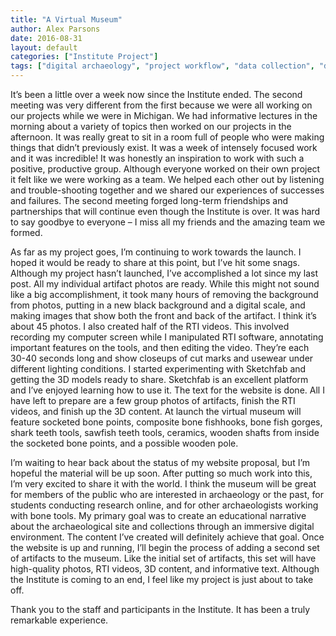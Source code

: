 ```yaml
---
title: "A Virtual Museum"
author: Alex Parsons
date: 2016-08-31
layout: default
categories: ["Institute Project"]
tags: ["digital archaeology", "project workflow", "data collection", "data cleaning"]
---
```

It’s been a little over a week now since the Institute ended.  The second meeting was very different from the first because we were all working on our projects while we were in Michigan.  We had informative lectures in the morning about a variety of topics then worked on our projects in the afternoon.  It was really great to sit in a room full of people who were making things that didn’t previously exist.  It was a week of intensely focused work and it was incredible!  It was honestly an inspiration to work with such a positive, productive group.  Although everyone worked on their own project it felt like we were working as a team.  We helped each other out by listening and trouble-shooting together and we shared our experiences of successes and failures.  The second meeting forged long-term friendships and partnerships that will continue even though the Institute is over.  It was hard to say goodbye to everyone – I miss all my friends and the amazing team we formed.

As far as my project goes, I’m continuing to work towards the launch.  I hoped it would be ready to share at this point, but I’ve hit some snags.  Although my project hasn’t launched, I’ve accomplished a lot since my last post.  All my individual artifact photos are ready.  While this might not sound like a big accomplishment, it took many hours of removing the background from photos, putting in a new black background and a digital scale, and making images that show both the front and back of the artifact.  I think it’s about 45 photos.  I also created half of the RTI videos.  This involved recording my computer screen while I manipulated RTI software, annotating important features on the tools, and then editing the video.  They’re each 30-40 seconds long and show closeups of cut marks and usewear under different lighting conditions.  I started experimenting with Sketchfab and getting the 3D models ready to share.  Sketchfab is an excellent platform and I’ve enjoyed learning how to use it.  The text for the website is done.  All I have left to prepare are a few group photos of artifacts, finish the RTI videos, and finish up the 3D content.  At launch the virtual museum will feature socketed bone points, composite bone fishhooks, bone fish gorges, shark teeth tools, sawfish teeth tools, ceramics, wooden shafts from inside the socketed bone points, and a possible wooden pole.

I’m waiting to hear back about the status of my website proposal, but I’m hopeful the material will be up soon.  After putting so much work into this, I’m very excited to share it with the world.  I think the museum will be great for members of the public who are interested in archaeology or the past, for students conducting research online, and for other archaeologists working with bone tools.  My primary goal was to create an educational narrative about the archaeological site and collections through an immersive digital environment.  The content I’ve created will definitely achieve that goal.  Once the website is up and running, I’ll begin the process of adding a second set of artifacts to the museum.  Like the initial set of artifacts, this set will have high-quality photos, RTI videos, 3D content, and informative text.  Although the Institute is coming to an end, I feel like my project is just about to take off.

Thank you to the staff and participants in the Institute.  It has been a truly remarkable experience.